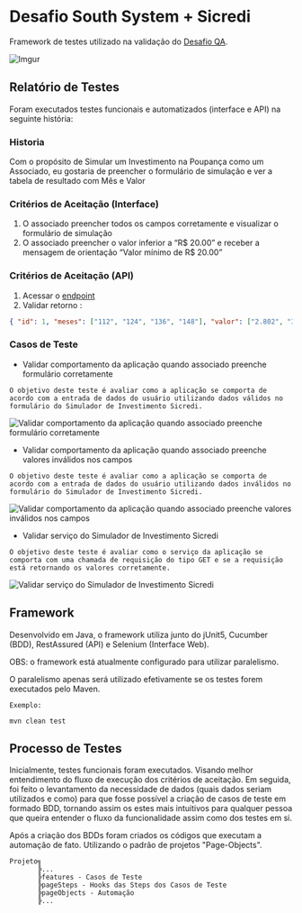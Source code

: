 # Desafio South System + Sicredi

Framework de testes utilizado na validação do [Desafio QA](https://github.com/rh-southsystem/desafio-qa).

![Imgur](https://imgur.com/uUPimzs)



## Relatório de Testes

Foram executados testes funcionais e automatizados (interface e API) na seguinte história:

### Historia

Com o propósito de Simular um Investimento na Poupança como um Associado, eu gostaria de preencher o formulário de simulação e ver a tabela de resultado com Mês e Valor

### Critérios de Aceitação (Interface)

1. O associado preencher todos os campos corretamente e visualizar o formulário de simulação
2. O associado preencher o valor inferior a “R$ 20.00” e receber a mensagem de orientação “Valor mínimo de R$ 20.00”

### Critérios de Aceitação (API)

1. Acessar o [endpoint](http://5b847b30db24a100142dce1b.mockapi.io/api/v1/simulador)
2. Validar retorno :
```json
{ "id": 1, "meses": ["112", "124", "136", "148"], "valor": ["2.802", "3.174", "3.564", "3.971"] }
```
### Casos de Teste

* Validar comportamento da aplicação quando associado preenche formulário corretamente
```
O objetivo deste teste é avaliar como a aplicação se comporta de acordo com a entrada de dados do usuário utilizando dados válidos no formulário do Simulador de Investimento Sicredi.
```
![Validar comportamento da aplicação quando associado preenche formulário corretamente](https://i.imgur.com/uZaaO3D.png)

* Validar comportamento da aplicação quando associado preenche valores inválidos nos campos
```
O objetivo deste teste é avaliar como a aplicação se comporta de acordo com a entrada de dados do usuário utilizando dados inválidos no formulário do Simulador de Investimento Sicredi.
```
![Validar comportamento da aplicação quando associado preenche valores inválidos nos campos](https://i.imgur.com/MVCoiy7.png)

* Validar serviço do Simulador de Investimento Sicredi
```
O objetivo deste teste é avaliar como o serviço da aplicação se comporta com uma chamada de requisição do tipo GET e se a requisição está retornando os valores corretamente.
```
![Validar serviço do Simulador de Investimento Sicredi](https://i.imgur.com/uUPimzs.png)

## Framework
Desenvolvido em Java, o framework utiliza junto do jUnit5, Cucumber (BDD), RestAssured (API) e Selenium (Interface Web).

OBS: o framework está atualmente configurado para utilizar paralelismo.

O paralelismo apenas será utilizado efetivamente se os testes forem executados pelo Maven.
```
Exemplo:

mvn clean test
```
## Processo de Testes

Inicialmente, testes funcionais foram executados. Visando melhor entendimento do fluxo de execução dos critérios de aceitação. Em seguida, foi feito o levantamento da necessidade de dados (quais dados seriam utilizados e como) para que fosse possível a criação de casos de teste em formado BDD, tornando assim os estes mais intuitivos para qualquer pessoa que queira entender o fluxo da funcionalidade assim como dos testes em si.

Após a criação dos BDDs foram criados os códigos que executam a automação de fato. Utilizando o padrão de projetos "Page-Objects". 
```
Projeto╗
       ╠...
       ╠features - Casos de Teste
       ╠pageSteps - Hooks das Steps dos Casos de Teste
       ╠pageObjects - Automação
       ╠...
```

